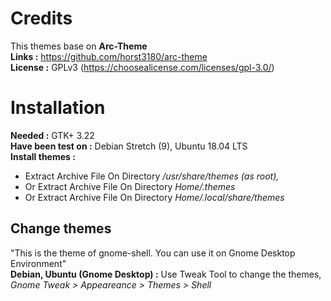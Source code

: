 # Credits
This themes base on <b>Arc-Theme</b> </br>
<b>Links :</b> https://github.com/horst3180/arc-theme</br>
<b>License :</b> GPLv3 (https://choosealicense.com/licenses/gpl-3.0/)</br>

# Installation

<b>Needed :</b> GTK+ 3.22</br>
<b>Have been test on :</b> Debian Stretch (9), Ubuntu 18.04 LTS</br>
<b>Install themes :</b> 
- Extract Archive File On Directory<i> /usr/share/themes (as root),</i> </br>
- Or Extract Archive File On Directory<i> Home/.themes</i></br>
- Or Extract Archive File On Directory <i>Home/.local/share/themes</i></br>

## Change themes

"This is the theme of gnome-shell. You can use it on Gnome Desktop Environment"</br>
<b>Debian, Ubuntu (Gnome Desktop) :</b> Use Tweak Tool to change the themes, <i>Gnome Tweak > Appeareance > Themes > Shell</i></br>
